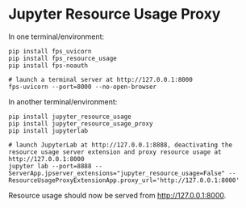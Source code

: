 # Jupyter Resource Usage Proxy

In one terminal/environment:

```console
pip install fps_uvicorn
pip install fps_resource_usage
pip install fps-noauth

# launch a terminal server at http://127.0.0.1:8000
fps-uvicorn --port=8000 --no-open-browser
```

In another terminal/environment:

```console
pip install jupyter_resource_usage
pip install jupyter_resource_usage_proxy
pip install jupyterlab

# launch JupyterLab at http://127.0.0.1:8888, deactivating the resource usage server extension and proxy resource usage at http://127.0.0.1:8000
jupyter lab --port=8888 --ServerApp.jpserver_extensions="jupyter_resource_usage=False" --ResourceUsageProxyExtensionApp.proxy_url='http://127.0.0.1:8000'
```

Resource usage should now be served from http://127.0.0.1:8000.
